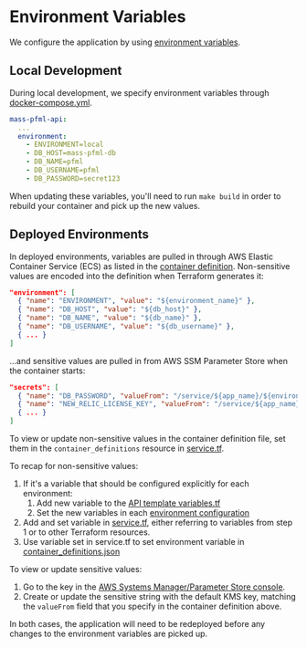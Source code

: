 # Environment Variables

We configure the application by using [environment variables](https://12factor.net/config).

## Local Development

During local development, we specify environment variables through [docker-compose.yml](/api/docker-compose.yml).

```yaml
mass-pfml-api:
  ...
  environment:
    - ENVIRONMENT=local
    - DB_HOST=mass-pfml-db
    - DB_NAME=pfml
    - DB_USERNAME=pfml
    - DB_PASSWORD=secret123
```

When updating these variables, you'll need to run `make build` 
in order to rebuild your container and pick up the new values.

## Deployed Environments

In deployed environments, variables are pulled in through AWS Elastic Container Service (ECS) 
as listed in the [container definition](/infra/api/template/container_definitions.json). 
Non-sensitive values are encoded into the definition when Terraform generates it:

```json
"environment": [
  { "name": "ENVIRONMENT", "value": "${environment_name}" },
  { "name": "DB_HOST", "value": "${db_host}" },
  { "name": "DB_NAME", "value": "${db_name}" },
  { "name": "DB_USERNAME", "value": "${db_username}" },
  { ... }
]
```

...and sensitive values are pulled in from AWS SSM Parameter Store when the container starts:

```json
"secrets": [
  { "name": "DB_PASSWORD", "valueFrom": "/service/${app_name}/${environment_name}/db-password" },
  { "name": "NEW_RELIC_LICENSE_KEY", "valueFrom": "/service/${app_name}/common/newrelic-license-key" },
  { ... }
]
```

To view or update non-sensitive values in the container definition file, 
set them in the `container_definitions` resource in [service.tf](/infra/api/template/service.tf).

To recap for non-sensitive values:

1. If it's a variable that should be configured explicitly for each environment:
    1. Add new variable to the [API template
       variables.tf](/infra/api/template/variables.tf)
    2. Set the new variables in each [environment
       configuration](/infra/api/environments)
2. Add and set variable in [service.tf](/infra/api/template/service.tf), either
   referring to variables from step 1 or to other Terraform resources.
3. Use variable set in service.tf to set environment variable in
   [container_definitions.json](/infra/api/template/container_definitions.json)

To view or update sensitive values:

1. Go to the key in the [AWS Systems Manager/Parameter Store
   console](https://console.aws.amazon.com/systems-manager/parameters?region=us-east-1).
2. Create or update the sensitive string with the default KMS key, matching the
   `valueFrom` field that you specify in the container definition above.

In both cases, the application will need to be redeployed before any changes to the environment variables are picked up.
